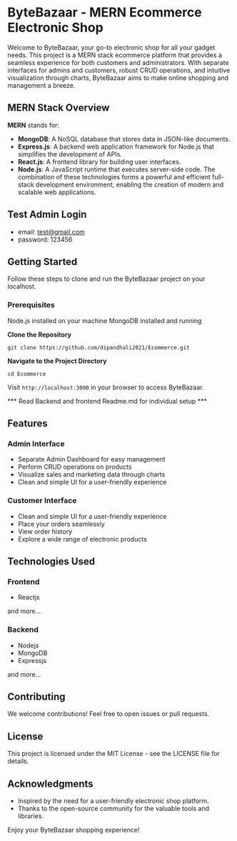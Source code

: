 
# ByteBazaar - MERN Ecommerce Electronic Shop

Welcome to ByteBazaar, your go-to electronic shop for all your gadget needs. This project is a MERN stack ecommerce platform that provides a seamless experience for both customers and administrators. With separate interfaces for admins and customers, robust CRUD operations, and intuitive visualization through charts, ByteBazaar aims to make online shopping and management a breeze.

## MERN Stack Overview

__MERN__ stands for:

- __MongoDB__: A NoSQL database that stores data in JSON-like documents.
- __Express.js__: A backend web application framework for Node.js that simplifies the development of APIs.
- __React.js__: A frontend library for building user interfaces.
- __Node.js__: A JavaScript runtime that executes server-side code.
The combination of these technologies forms a powerful and efficient full-stack development environment, enabling the creation of modern and scalable web applications.

## Test Admin Login
- email: test@gmail.com
- password: 123456

## Getting Started

Follow these steps to clone and run the ByteBazaar project on your localhost.

### Prerequisites
Node.js installed on your machine
MongoDB installed and running


__Clone the Repository__

```
git clone https://github.com/dipandhali2021/Ecommerce.git

```

__Navigate to the Project Directory__

```
cd Ecommerce
```

Visit `http://localhost:3000` in your browser to access ByteBazaar.


*** Read Backend and frontend Readme.md for individual setup ***


## Features

### Admin Interface
- Separate Admin Dashboard for easy management
- Perform CRUD operations on products
- Visualize sales and marketing data through charts
- Clean and simple UI for a user-friendly experience

### Customer Interface
- Clean and simple UI for a user-friendly experience
- Place your orders seamlessly
- View order history
- Explore a wide range of electronic products


## Technologies Used

### Frontend
- Reactjs


and more...

### Backend
- Nodejs
- MongoDB
- Expressjs

and more...


## Contributing
We welcome contributions! Feel free to open issues or pull requests.

## License
This project is licensed under the MIT License - see the LICENSE file for details.

## Acknowledgments
- Inspired by the need for a user-friendly electronic shop platform.
- Thanks to the open-source community for the valuable tools and libraries.


Enjoy your ByteBazaar shopping experience!
